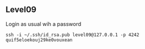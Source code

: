 ## Level09

Login as usual wih a password

```
ssh -i ~/.ssh/id_rsa.pub level09@127.0.0.1 -p 4242
quif5eloekouj29ke0vouxean
```
